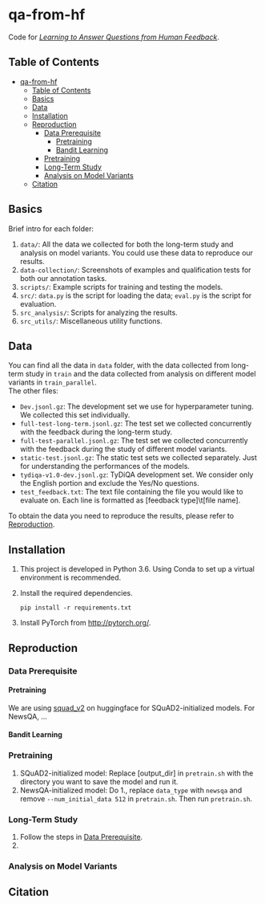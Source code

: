# qa-from-hf
Code for [_Learning to Answer Questions from Human Feedback_]().

## Table of Contents
- [qa-from-hf](#qa-from-hf)
  - [Table of Contents](#table-of-contents)
  - [Basics](#basics)
  - [Data](#data)
  - [Installation](#installation)
  - [Reproduction](#reproduction)
    - [Data Prerequisite](#data-prerequisite)
      - [Pretraining](#pretraining)
      - [Bandit Learning](#bandit-learning)
    - [Pretraining](#pretraining-1)
    - [Long-Term Study](#long-term-study)
    - [Analysis on Model Variants](#analysis-on-model-variants)
  - [Citation](#citation)

## Basics
Brief intro for each folder:
1. `data/`: All the data we collected for both the long-term study and analysis on model variants. You could use these data to reproduce our results. 
2. `data-collection/`: Screenshots of examples and qualification tests for both our annotation tasks. 
3. `scripts/`: Example scripts for training and testing the models.
4. `src/`: `data.py` is the script for loading the data; `eval.py` is the script for evaluation.
5. `src_analysis/`: Scripts for analyzing the results. 
6. `src_utils/`: Miscellaneous utility functions.

## Data
You can find all the data in `data` folder, with the data collected from long-term study in `train` and the data collected from analysis on different model variants in `train_parallel`.   
The other files:
- `Dev.jsonl.gz`: The development set we use for hyperparameter tuning. We collected this set individually. 
- `full-test-long-term.jsonl.gz`: The test set we collected concurrently with the feedback during the long-term study.
- `full-test-parallel.jsonl.gz`: The test set we collected concurrently with the feedback during the study of different model variants. 
- `static-test.jsonl.gz`: The static test sets we collected separately. Just for understanding the performances of the models.
- `tydiqa-v1.0-dev.jsonl.gz`: TyDiQA development set. We consider only the English portion and exclude the Yes/No questions. 
- `test_feedback.txt`: The text file containing the file you would like to evaluate on. Each line is formatted as \[feedback type\]\\t\[file name\].

To obtain the data you need to reproduce the results, please refer to [Reproduction](#reproduction).

## Installation
1. This project is developed in Python 3.6. Using Conda to set up a virtual environment is recommended.

2. Install the required dependencies. 
    ```
    pip install -r requirements.txt
    ```
    
3. Install PyTorch from http://pytorch.org/.


## Reproduction
### Data Prerequisite
#### Pretraining
We are using [squad_v2](https://huggingface.co/datasets/squad_v2) on huggingface for SQuAD2-initialized models. 
For NewsQA, ...

#### Bandit Learning


### Pretraining 
1. SQuAD2-initialized model: Replace [output_dir] in `pretrain.sh` with the directory you want to save the model and run it.
2. NewsQA-initialized model: Do 1., replace `data_type` with `newsqa` and remove `--num_initial_data 512` in `pretrain.sh`. Then run `pretrain.sh`.

### Long-Term Study
1. Follow the steps in [Data Prerequisite](#DataPrerequisite).
2. 

### Analysis on Model Variants






## Citation
```

```
